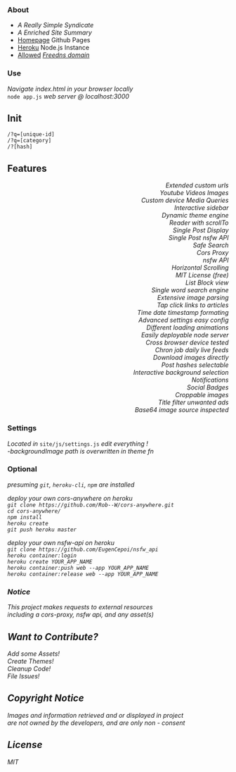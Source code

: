 ### About

  - <em>A Really Simple Syndicate</em>
  - <em>A Enriched Site Summary</em>
  - [Homepage](https://acktic.github.io "Homepage") Github Pages
  - [Heroku](https://acktic.herokuapp.com "Heroku") Node.js Instance
  - [Allowed](http://ack.allowed.org "Allowed") <em>[Freedns domain](https://freedns.afraid.org/)</em>

### Use

  <em>Navigate index.html in your browser locally</em><br>
  `node app.js` <em>web server @ localhost:3000</em>

## Init

  `/?q=[unique-id]`<br>
  `/?q=[category]`<br>
  `/?[hash]`<br>

## Features

  <div align='right'><em>Extended custom urls</em></div>
  <div align='right'><em>Youtube Videos Images</em></div>
  <div align='right'><em>Custom device Media Queries</em></div>
  <div align='right'><em>Interactive sidebar</em></div>
  <div align='right'><em>Dynamic theme engine</em></div>
  <div align='right'><em>Reader with scrollTo</em></div>
  <div align='right'><em>Single Post Display</em></div>
  <div align='right'><em>Single Post nsfw API</em></div>
  <div align='right'><em>Safe Search</em></div>
  <div align='right'><em>Cors Proxy</em></div>
  <div align='right'><em>nsfw API</em></div>
  <div align='right'><em>Horizontal Scrolling</em></div>
  <div align='right'><em>MIT License (free)</em></div>
  <div align='right'><em>List Block view</em></div>
  <div align='right'><em>Single word search engine</em></div>
  <div align='right'><em>Extensive image parsing</em></div>
  <div align='right'><em>Tap click links to articles</em></div>
  <div align='right'><em>Time date timestamp formating</em></div>
  <div align='right'><em>Advanced settings easy config</em></div>
  <div align='right'><em>Different loading animations</em></div>
  <div align='right'><em>Easily deployable node server</em></div>
  <div align='right'><em>Cross browser device tested</em></div>
  <div align='right'><em>Chron job daily live feeds</em></div>
  <div align='right'><em>Download images directly</em></div>
  <div align='right'><em>Post hashes selectable</em></div>
  <div align='right'><em>Interactive background selection</em></div>
  <div align='right'><em>Notifications</em></div>
  <div align='right'><em>Social Badges</em></div>
  <div align='right'><em>Croppable images</em></div>
  <div align='right'><em>Title filter unwanted ads</em></div>
  <div align='right'><em>Base64 image source inspected</em></div>

### Settings

<em>Located in</em> `site/js/settings.js` <em> edit everything !</em><br>
-<em>backgroundImage path is overwritten in theme fn</em>

### Optional

<em>presuming `git`, `heroku-cli`, `npm` are installed

<em>deploy your own cors-anywhere on heroku</em><br>
`git clone https://github.com/Rob--W/cors-anywhere.git`<br>
`cd cors-anywhere/`<br>
`npm install`<br>
`heroku create`<br>
`git push heroku master`<br>

<em>deploy your own nsfw-api on heroku</em><br>
`git clone https://github.com/EugenCepoi/nsfw_api`<br>
`heroku container:login`<br>
`heroku create YOUR_APP_NAME`<br>
`heroku container:push web --app YOUR_APP_NAME`<br>
`heroku container:release web --app YOUR_APP_NAME`<br>

### Notice

  This project makes requests to external resources<br>
  including a cors-proxy, nsfw api, and any asset(s)

Want to Contribute?
----

Add some Assets!<br>
Create Themes!<br>
Cleanup Code!<br>
File Issues!<br>

Copyright Notice
----

<em>Images and information retrieved and or displayed in project<br> are not owned by the developers, and are only non - consent</em>

License
----

MIT

